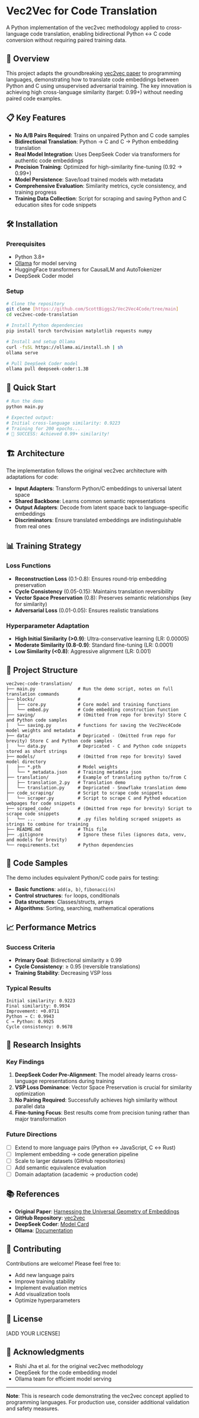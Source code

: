 # Vec2Vec for Code Translation

A Python implementation of the vec2vec methodology applied to cross-language code translation, enabling bidirectional Python ↔ C code conversion without requiring paired training data.

## 🚀 Overview

This project adapts the groundbreaking [vec2vec paper](https://arxiv.org/abs/2505.12540) to programming languages, demonstrating how to translate code embeddings between Python and C using unsupervised adversarial training. The key innovation is achieving high cross-language similarity (target: 0.99+) without needing paired code examples.

## 📋 Key Features

- **No A/B Pairs Required**: Trains on unpaired Python and C code samples
- **Bidirectional Translation**: Python → C and C → Python embedding translation
- **Real Model Integration**: Uses DeepSeek Coder via transformers for authentic code embeddings
- **Precision Training**: Optimized for high-similarity fine-tuning (0.92 → 0.99+)
- **Model Persistence**: Save/load trained models with metadata
- **Comprehensive Evaluation**: Similarity metrics, cycle consistency, and training progress
- **Training Data Collection**: Script for scraping and saving Python and C education sites for code snippets

## 🛠️ Installation

### Prerequisites
- Python 3.8+
- [Ollama](https://ollama.ai/) for model serving
- HuggingFace transformers for CausalLM and AutoTokenizer
- DeepSeek Coder model

### Setup
```bash
# Clone the repository
git clone [https://github.com/ScottBiggs2/Vec2Vec4Code/tree/main]
cd vec2vec-code-translation

# Install Python dependencies
pip install torch torchvision matplotlib requests numpy

# Install and setup Ollama
curl -fsSL https://ollama.ai/install.sh | sh
ollama serve

# Pull DeepSeek Coder model
ollama pull deepseek-coder:1.3B
```

## 🎯 Quick Start

```python
# Run the demo
python main.py

# Expected output:
# Initial cross-language similarity: 0.9223
# Training for 200 epochs...
# 🎉 SUCCESS: Achieved 0.99+ similarity!
```

## 🏗️ Architecture

The implementation follows the original vec2vec architecture with adaptations for code:

- **Input Adapters**: Transform Python/C embeddings to universal latent space
- **Shared Backbone**: Learns common semantic representations
- **Output Adapters**: Decode from latent space back to language-specific embeddings
- **Discriminators**: Ensure translated embeddings are indistinguishable from real ones

## 📊 Training Strategy

### Loss Functions
- **Reconstruction Loss** (0.1-0.8): Ensures round-trip embedding preservation
- **Cycle Consistency** (0.05-0.15): Maintains translation reversibility  
- **Vector Space Preservation** (0.8): Preserves semantic relationships (key for similarity)
- **Adversarial Loss** (0.01-0.05): Ensures realistic translations

### Hyperparameter Adaptation
- **High Initial Similarity (>0.9)**: Ultra-conservative learning (LR: 0.00005)
- **Moderate Similarity (0.8-0.9)**: Standard fine-tuning (LR: 0.0001)
- **Low Similarity (<0.8)**: Aggressive alignment (LR: 0.001)

## 📁 Project Structure

```
vec2vec-code-translation/
├── main.py                # Run the demo script, notes on full translation commands
├── blocks/                # 
│   ├── core.py            # Core model and training functions
│   └── embed.py           # Code embedding construction function
├── saving/                # (Omitted from repo for brevity) Store C and Python code samples
│   └── saving.py          # functions for saving the Vec2Vec4Code model weights and metadata
├── data/                  # Depricated - (Omitted from repo for brevity) Store C and Python code samples
│   └── data.py            # Depricated - C and Python code snippets stored as short strings
├── models/                # (Omitted from repo for brevity) Saved model directory
│   ├── *.pth              # Model weights
│   └── *_metadata.json    # Training metadata json
├── translation/           # Example of translating python to/from C
│   ├── translation_2.py   # Translation demo
│   └── translation.py     # Depricated - Snowflake translation demo
├── code_scraping/         # Script to scrape code snippets
│   └── scraper.py         # Script to scrape C and Pythod education webpages for code snippets
├── scraped_code/          # (Omitted from repo for brevity) Script to scrape code snippets
│   └── ...                # .py files holding scraped snippets as strings to combine for training
├── README.md              # This file
├── .gitignore             # Ignore these files (ignores data, venv, and models for brevity)
└── requirements.txt       # Python dependencies
```

## 🧪 Code Samples

The demo includes equivalent Python/C code pairs for testing:

- **Basic functions**: `add(a, b)`, `fibonacci(n)`
- **Control structures**: `for` loops, conditionals
- **Data structures**: Classes/structs, arrays
- **Algorithms**: Sorting, searching, mathematical operations

## 📈 Performance Metrics

### Success Criteria
- **Primary Goal**: Bidirectional similarity ≥ 0.99
- **Cycle Consistency**: ≥ 0.95 (reversible translations)
- **Training Stability**: Decreasing VSP loss

### Typical Results
```
Initial similarity: 0.9223
Final similarity: 0.9934
Improvement: +0.0711
Python → C: 0.9943
C → Python: 0.9925
Cycle consistency: 0.9678
```

## 🔬 Research Insights

### Key Findings
1. **DeepSeek Coder Pre-Alignment**: The model already learns cross-language representations during training
2. **VSP Loss Dominance**: Vector Space Preservation is crucial for similarity optimization
3. **No Pairing Required**: Successfully achieves high similarity without parallel data
4. **Fine-tuning Focus**: Best results come from precision tuning rather than major transformation

### Future Directions
- [ ] Extend to more language pairs (Python ↔ JavaScript, C ↔ Rust)
- [ ] Implement embedding → code generation pipeline
- [ ] Scale to larger datasets (GitHub repositories)
- [ ] Add semantic equivalence evaluation
- [ ] Domain adaptation (academic → production code)

## 📚 References

- **Original Paper**: [Harnessing the Universal Geometry of Embeddings](https://arxiv.org/abs/2505.12540)
- **GitHub Repository**: [vec2vec](https://github.com/rjha18/vec2vec)
- **DeepSeek Coder**: [Model Card](https://huggingface.co/deepseek-ai/deepseek-coder-1.3b-base)
- **Ollama**: [Documentation](https://ollama.ai/docs)

## 🤝 Contributing

Contributions are welcome! Please feel free to:
- Add new language pairs
- Improve training stability
- Implement evaluation metrics
- Add visualization tools
- Optimize hyperparameters

## 📄 License

[ADD YOUR LICENSE]

## 🙏 Acknowledgments

- Rishi Jha et al. for the original vec2vec methodology
- DeepSeek for the code embedding model
- Ollama team for efficient model serving

---

**Note**: This is research code demonstrating the vec2vec concept applied to programming languages. For production use, consider additional validation and safety measures.